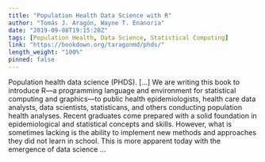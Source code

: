 ```yaml
---
title: "Population Health Data Science with R"
author: "Tomás J. Aragón, Wayne T. Enanoria"
date: "2019-09-08T19:15:20Z"
tags: [Population Health, Data Science, Statistical Computing]
link: "https://bookdown.org/taragonmd/phds/"
length_weight: "100%"
pinned: false
---
```


Population health data science (PHDS). [...] We are writing this book to introduce R—a programming language and
environment for statistical computing and graphics—to public health
epidemiologists, health care data analysts, data scientists,
statisticans, and others conducting population health analyses.
Recent graduates come prepared with a solid foundation in
epidemiological and statistical concepts and skills. However, what is
sometimes lacking is the ability to implement new methods and
approaches they did not learn in school. This is more apparent today
with the emergence of data science ...
